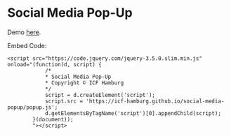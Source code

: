 # Social Media Pop-Up

Demo [here](https://icf-hamburg.github.io/social-media-popup/).

Embed Code:
```
<script src="https://code.jquery.com/jquery-3.5.0.slim.min.js" onload="(function(d, script) {
            /* 
            * Social Media Pop-Up
            * Copyright © ICF Hamburg
            */
            script = d.createElement('script');
            script.src = 'https://icf-hamburg.github.io/social-media-popup/popup.js';
            d.getElementsByTagName('script')[0].appendChild(script);
        }(document));
        "></script>
```